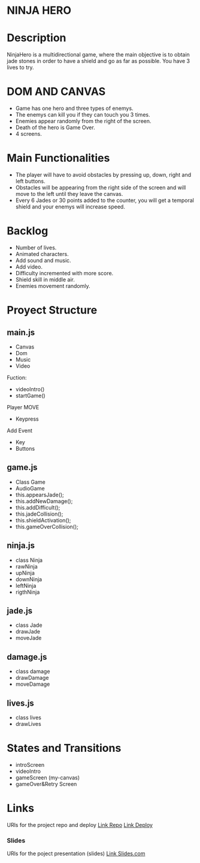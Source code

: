 # NINJA HERO

# Description

NinjaHero is a multidirectional game, where the main objective is to obtain jade stones in order to have a shield and go as far as possible. You have 3 lives to try.

# DOM AND CANVAS

- Game has one hero and three types of enemys.
- The enemys can kill you if they can touch you 3 times.
- Enemies appear randomly from the right of the screen.
- Death of the hero is Game Over.
- 4 screens.

# Main Functionalities

- The player will have to avoid obstacles by pressing up, down, right and left buttons.
- Obstacles will be appearing from the right side of the screen and will move to the left until they leave the canvas.
- Every 6 Jades or 30 points added to the counter, you will get a temporal shield and your enemys will increase speed.

# Backlog

- Number of lives.
- Animated characters.
- Add sound and music.
- Add video.
- Difficulty incremented with more score.
- Shield skill in middle air.
- Enemies movement randomly.

# Proyect Structure

## main.js

- Canvas
- Dom
- Music
- Video

Fuction:

- videoIntro()
- startGame()

Player MOVE

- Keypress

Add Event

- Key
- Buttons

## game.js

- Class Game
- AudioGame
- this.appearsJade();
- this.addNewDamage();
- this.addDifficult();
- this.jadeCollision();
- this.shieldActivation();
- this.gameOverCollision();

## ninja.js

- class Ninja
- rawNinja
- upNinja
- downNinja
- leftNinja
- rigthNinja

## jade.js

- class Jade
- drawJade
- moveJade

## damage.js

- class damage
- drawDamage
- moveDamage

## lives.js

- class lives
- drawLives

# States and Transitions

- introScreen
- videoIntro
- gameScreen (my-canvas)
- gameOver&Retry Screen

# Links

URls for the project repo and deploy
[Link Repo](https://github.com/RoVoth/NinjaHero)
[Link Deploy](<(https://rovoth.github.io/NinjaHero/)>)

### Slides

URls for the poject presentation (slides)
[Link Slides.com](https://docs.google.com/presentation/d/1H0XhJ9Iko5g2ENg_EdbiR_7th-D6A5vQO0sm0b0zsE8/edit?usp=sharing)
